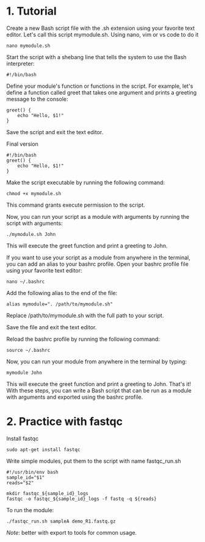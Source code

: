 # 1. Tutorial
Create a new Bash script file with the .sh extension using your favorite text editor. Let's call this script mymodule.sh. Using nano, vim or vs code to do it

```
nano mymodule.sh
```
Start the script with a shebang line that tells the system to use the Bash interpreter:

```
#!/bin/bash
```

Define your module's function or functions in the script. For example, let's define a function called greet that takes one argument and prints a greeting message to the console:
```
greet() {
    echo "Hello, $1!"
}
```

Save the script and exit the text editor.

Final version
```
#!/bin/bash
greet() {
    echo "Hello, $1!"
}
```

Make the script executable by running the following command:

```
chmod +x mymodule.sh
```

This command grants execute permission to the script.

Now, you can run your script as a module with arguments by running the script with arguments:

```
./mymodule.sh John
```

This will execute the greet function and print a greeting to John.

If you want to use your script as a module from anywhere in the terminal, you can add an alias to your bashrc profile. Open your bashrc profile file using your favorite text editor:
```
nano ~/.bashrc
```

Add the following alias to the end of the file:
```
alias mymodule=". /path/to/mymodule.sh"
```
Replace /path/to/mymodule.sh with the full path to your script.

Save the file and exit the text editor.

Reload the bashrc profile by running the following command:
```
source ~/.bashrc
```
Now, you can run your module from anywhere in the terminal by typing:

```
mymodule John
```

This will execute the greet function and print a greeting to John.
That's it! With these steps, you can write a Bash script that can be run as a module with arguments and exported using the bashrc profile.

# 2. Practice with fastqc
Install fastqc
```
sudo apt-get install fastqc
```


Write simple modules, put them to the script with name fastqc_run.sh
```
#!/usr/bin/env bash
sample_id="$1"
reads="$2"

mkdir fastqc_${sample_id}_logs
fastqc -o fastqc_${sample_id}_logs -f fastq -q ${reads}
```

To run the module:
```
./fastqc_run.sh sampleA demo_R1.fastq.gz
```
*Note*: better with export to tools for common usage.
